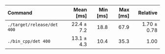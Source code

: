 | Command | Mean [ms] | Min [ms] | Max [ms] | Relative |
|:---|---:|---:|---:|---:|
| `./target/release/det 400` | 22.4 ± 7.2 | 18.8 | 67.9 | 1.70 ± 0.78 |
| `./bin_cpp/det 400` | 13.1 ± 4.3 | 10.4 | 35.3 | 1.00 |
